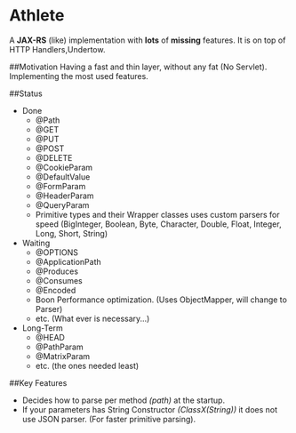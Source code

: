 # Athlete

A **JAX-RS** (like) implementation with **lots** of **missing** features. It is on top of HTTP Handlers,Undertow.

##Motivation
Having a fast and thin layer, without any fat (No Servlet). 
Implementing the most used features.

##Status
* Done
	* @Path
	* @GET
	* @PUT
	* @POST
	* @DELETE
	* @CookieParam
	* @DefaultValue
	* @FormParam
	* @HeaderParam
	* @QueryParam
	* Primitive types and their Wrapper classes uses custom parsers for speed (BigInteger, Boolean, Byte, Character, Double, Float, Integer, Long, Short, String)
* Waiting
	* @OPTIONS
	* @ApplicationPath
	* @Produces
	* @Consumes
	* @Encoded
	* Boon Performance optimization. (Uses ObjectMapper, will change to Parser)
	* etc. (What ever is necessary...)
* Long-Term
	* @HEAD
	* @PathParam
	* @MatrixParam
	* etc. (the ones needed least)
	
##Key Features
* Decides how to parse per method *(path)* at the startup.
* If your parameters has String Constructor *(ClassX(String))* it does not use JSON parser. (For faster primitive parsing).




